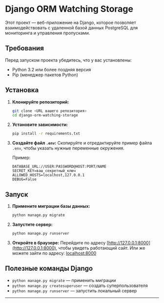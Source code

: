 # Django ORM Watching Storage

Этот проект — веб-приложение на Django, которое позволяет взаимодействовать с удаленной базой данных PostgreSQL для мониторинга и управления пропусками.

## Требования

Перед запуском проекта убедитесь, что у вас установлены:
- Python 3.2 или более поздняя версия
- Pip (менеджер пакетов Python)

## Установка

1. **Клонируйте репозиторий:**
   ```bash
   git clone <URL вашего репозитория>
   cd django-orm-watching-storage
   ```

2. **Установите зависимости:**
   ```bash
   pip install -r requirements.txt
   ```

3. **Создайте файл `.env`:**
   Скопируйте и отредактируйте пример файла `.env`, чтобы указать нужные переменные окружения.

   Пример:
   ```env
   DATABASE_URL://USER:PASSWORD@HOST:PORT/NAME
   SECRET_KEY=ваш_секретный_ключ
   ALLOWED_HOSTS=localhost,127.0.0.1
   DEBUG=False
   ```


## Запуск

1. **Примените миграции базы данных:**
   ```bash
   python manage.py migrate
   ```

2. **Запустите сервер:**
   ```bash
   python manage.py runserver 
   ```

3. **Откройте в браузере:**
   Перейдите по адресу [http://127.0.0.1:8000](http://127.0.0.1:8000), чтобы увидеть работающий сайт.
   Или же можете зайти по адресу: [localhost:8000](http://0.0.0.0:8000)
## Полезные команды Django

- `python manage.py migrate` — применить миграции
- `python manage.py createsuperuser` — создать суперпользователя
- `python manage.py runserver` — запустить локальный сервер

---
